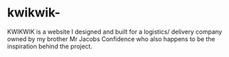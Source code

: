 # kwikwik-

KWIKWIK is a website I designed and built for a logistics/ delivery company owned by my brother Mr Jacobs Confidence who also happens to be the inspiration behind the project.


